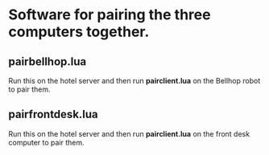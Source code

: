 # Software for pairing the three computers together.
pairbellhop.lua
----------------
Run this on the hotel server and then run **pairclient.lua** on the Bellhop robot to pair them.

pairfrontdesk.lua
------------------
Run this on the hotel server and then run **pairclient.lua** on the front desk computer to pair them.
